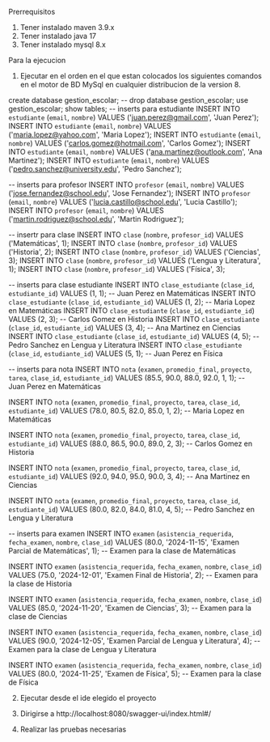 Prerrequisitos
1. Tener instalado maven 3.9.x
2. Tener instalado java 17
3. Tener instalado mysql 8.x


Para la ejecucion

1. Ejecutar en el orden en el que estan colocados los siguientes comandos en el motor de BD MySql en cualquier distribucion de la version 8.

create database gestion_escolar;
-- drop database gestion_escolar;
use gestion_escolar;
show tables;
-- inserts para estudiante
INSERT INTO `estudiante` (`email`, `nombre`) VALUES ('juan.perez@gmail.com', 'Juan Perez');
INSERT INTO `estudiante` (`email`, `nombre`) VALUES ('maria.lopez@yahoo.com', 'Maria Lopez');
INSERT INTO `estudiante` (`email`, `nombre`) VALUES ('carlos.gomez@hotmail.com', 'Carlos Gomez');
INSERT INTO `estudiante` (`email`, `nombre`) VALUES ('ana.martinez@outlook.com', 'Ana Martinez');
INSERT INTO `estudiante` (`email`, `nombre`) VALUES ('pedro.sanchez@university.edu', 'Pedro Sanchez');

-- inserts para profesor
INSERT INTO `profesor` (`email`, `nombre`) VALUES ('jose.fernandez@school.edu', 'Jose Fernandez');
INSERT INTO `profesor` (`email`, `nombre`) VALUES ('lucia.castillo@school.edu', 'Lucia Castillo');
INSERT INTO `profesor` (`email`, `nombre`) VALUES ('martin.rodriguez@school.edu', 'Martin Rodriguez');

-- insertr para clase
INSERT INTO `clase` (`nombre`, `profesor_id`) VALUES ('Matemáticas', 1);
INSERT INTO `clase` (`nombre`, `profesor_id`) VALUES ('Historia', 2);
INSERT INTO `clase` (`nombre`, `profesor_id`) VALUES ('Ciencias', 3);
INSERT INTO `clase` (`nombre`, `profesor_id`) VALUES ('Lengua y Literatura', 1);
INSERT INTO `clase` (`nombre`, `profesor_id`) VALUES ('Física', 3);


-- inserts para clase estudiante
INSERT INTO `clase_estudiante` (`clase_id`, `estudiante_id`) VALUES (1, 1); -- Juan Perez en Matemáticas
INSERT INTO `clase_estudiante` (`clase_id`, `estudiante_id`) VALUES (1, 2); -- Maria Lopez en Matemáticas
INSERT INTO `clase_estudiante` (`clase_id`, `estudiante_id`) VALUES (2, 3); -- Carlos Gomez en Historia
INSERT INTO `clase_estudiante` (`clase_id`, `estudiante_id`) VALUES (3, 4); -- Ana Martinez en Ciencias
INSERT INTO `clase_estudiante` (`clase_id`, `estudiante_id`) VALUES (4, 5); -- Pedro Sanchez en Lengua y Literatura
INSERT INTO `clase_estudiante` (`clase_id`, `estudiante_id`) VALUES (5, 1); -- Juan Perez en Física



-- inserts para nota
INSERT INTO `nota` (`examen`, `promedio_final`, `proyecto`, `tarea`, `clase_id`, `estudiante_id`)
VALUES (85.5, 90.0, 88.0, 92.0, 1, 1); -- Juan Perez en Matemáticas

INSERT INTO `nota` (`examen`, `promedio_final`, `proyecto`, `tarea`, `clase_id`, `estudiante_id`)
VALUES (78.0, 80.5, 82.0, 85.0, 1, 2); -- Maria Lopez en Matemáticas

INSERT INTO `nota` (`examen`, `promedio_final`, `proyecto`, `tarea`, `clase_id`, `estudiante_id`)
VALUES (88.0, 86.5, 90.0, 89.0, 2, 3); -- Carlos Gomez en Historia

INSERT INTO `nota` (`examen`, `promedio_final`, `proyecto`, `tarea`, `clase_id`, `estudiante_id`)
VALUES (92.0, 94.0, 95.0, 90.0, 3, 4); -- Ana Martinez en Ciencias

INSERT INTO `nota` (`examen`, `promedio_final`, `proyecto`, `tarea`, `clase_id`, `estudiante_id`)
VALUES (80.0, 82.0, 84.0, 81.0, 4, 5); -- Pedro Sanchez en Lengua y Literatura


-- inserts para examen
INSERT INTO `examen` (`asistencia_requerida`, `fecha_examen`, `nombre`, `clase_id`)
VALUES (80.0, '2024-11-15', 'Examen Parcial de Matemáticas', 1); -- Examen para la clase de Matemáticas

INSERT INTO `examen` (`asistencia_requerida`, `fecha_examen`, `nombre`, `clase_id`)
VALUES (75.0, '2024-12-01', 'Examen Final de Historia', 2); -- Examen para la clase de Historia

INSERT INTO `examen` (`asistencia_requerida`, `fecha_examen`, `nombre`, `clase_id`)
VALUES (85.0, '2024-11-20', 'Examen de Ciencias', 3); -- Examen para la clase de Ciencias

INSERT INTO `examen` (`asistencia_requerida`, `fecha_examen`, `nombre`, `clase_id`)
VALUES (90.0, '2024-12-05', 'Examen Parcial de Lengua y Literatura', 4); -- Examen para la clase de Lengua y Literatura

INSERT INTO `examen` (`asistencia_requerida`, `fecha_examen`, `nombre`, `clase_id`)
VALUES (80.0, '2024-11-25', 'Examen de Física', 5); -- Examen para la clase de Física


2. Ejecutar desde el ide elegido el proyecto 

3. Dirigirse a http://localhost:8080/swagger-ui/index.html#/

4. Realizar las pruebas necesarias
